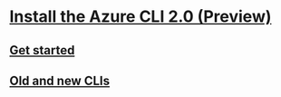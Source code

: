 # [Install the Azure CLI 2.0 (Preview)](install-az-cli2.md)
## [Get started](get-started-with-az-cli2.md)
## [Old and new CLIs](old-and-new-clis.md)
